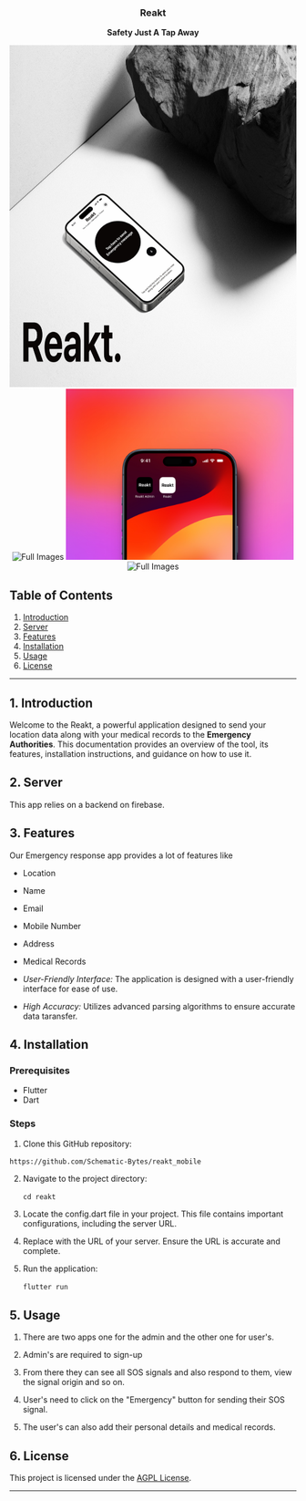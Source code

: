 
<div align="center">
<!--   <a href="https://hoppscotch.io](https://github.com/Schematic-Bytes/Resumify/">
    <img
      src="./assets/images/logo.png"
      alt="Resumify"
      height="64"
    />
  </a> -->
  <h3>
    <b>
	  Reakt
    </b>
  </h3>
  <b>
    Safety Just A Tap Away
  </b>
<br>
	
<img
      src="./assets/images/Frame 20873247034.jpg"
      alt="Full Images"
      height="600"
    />
  <br>
          <img
      src="./assets/images/Frame 20873246981.jpg"
      alt="Full Images"
      height="300"
    />
            <img
      src="./assets/images/97shots_so2.jpg"
      alt="Full Images"
      height="300"
    />
             <img
      src="./assets/images/Frame 20873246981.jpg"
      alt="Full Images"
      height="600"
    />
    

 </div>

## Table of Contents
1. [Introduction](#introduction)
2. [Server](#server)
3. [Features](#features)
4. [Installation](#installation)
5. [Usage](#usage)
6. [License](#license)

---

## 1. Introduction <a name="introduction"></a>

Welcome to the Reakt, a powerful application designed to send your location data along with your medical records to the **Emergency Authorities**. This documentation provides an overview of the tool, its features, installation instructions, and guidance on how to use it.


## 2. Server <a name="server"></a>

This app relies on a backend  on firebase.



## 3. Features <a name="features"></a>

Our Emergency response app provides a lot of features like

 -   Location
 - Name
 - Email
 - Mobile Number
 - Address
 - Medical Records
  
- *User-Friendly Interface:* The application is designed with a user-friendly interface for ease of use.

- *High Accuracy:* Utilizes advanced parsing algorithms to ensure accurate data taransfer.

## 4. Installation <a name="installation"></a>

### Prerequisites
- Flutter
- Dart

### Steps
1. Clone this GitHub repository:

  ```bash
https://github.com/Schematic-Bytes/reakt_mobile
```


2. Navigate to the project directory:

   `cd reakt`
   
3. Locate the config.dart file in your project. This file contains important configurations, including the server URL.

4. Replace with the URL of your server. Ensure the URL is accurate and complete.

5. Run the application:
   
   `flutter run`
   

## 5. Usage <a name="usage"></a>

1. There are two apps one for the admin and the other one for user's.

2. Admin's are required to sign-up

3. From there they can see all SOS  signals and also respond to them, view the signal origin and so on. 

4. User's need to click on  the "Emergency" button for sending their SOS signal.

5. The user's can also add their personal details and medical records.


## 6. License <a name="license"></a>

This project is licensed under the [AGPL License](LICENSE).

---
